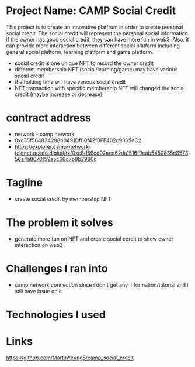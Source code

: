 # Project Name: CAMP Social Credit
This project is to create an innovative platfrom in order to create personal social credit.
The social credit will represent the personal social information. if the owner has good social credit, they can have more fun in web3. Also, it can provide more interaction between different social platform including general social platform, learning platform and game platform.

* social credit is one unique NFT to record the owner credit
* different membership NFT (social/learning/game) may have various social credit
* the holding time will have various social credit
* NFT transaction with specific membership NFT will changed the social credit (maybe increase or decrease)

# contract address
* network - camp network
* 0xc35f564834298b0491Df00f42f0FF402c9365dC2
* https://explorer.camp-network-testnet.gelato.digital/tx/0xe8d66cd02aee62da1516f9cab5450835c857356a4a8070f59a5c66d7b9b2980c

# Tagline
* create social credit by membership NFT

# The problem it solves
* generate more fun on NFT and create social cerdit to show owner interaction on web3

# Challenges I ran into
* camp network connection since i don't get any information/tutorial and i still have issue on it

# Technologies I used

# Links
https://github.com/MartinYeung5/camp_social_credit

